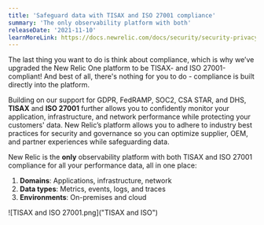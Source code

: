 ```yaml
---
title: 'Safeguard data with TISAX and ISO 27001 compliance'
summary: 'The only observability platform with both'
releaseDate: '2021-11-10'
learnMoreLink: https://docs.newrelic.com/docs/security/security-privacy/compliance/regulatory-audits-new-relic-services/
---
```


The last thing you want to do is think about compliance, which is why we’ve upgraded the New Relic One platform to be TISAX- and ISO 27001-compliant! And best of all, there's nothing for you to do - compliance is built directly into the platform.

Building on our support for GDPR, FedRAMP, SOC2, CSA STAR, and DHS, **TISAX** and **ISO 27001** further allows you to confidently monitor your application, infrastructure, and network performance while protecting your customers' data. New Relic’s platform allows you to adhere to industry best practices for security and governance so you can optimize supplier, OEM, and partner experiences while safeguarding data.

New Relic is the **only** observability platform with both TISAX and ISO 27001 compliance for all your performance data, all in one place:
1. **Domains**: Applications, infrastructure, network
2. **Data types**: Metrics, events, logs, and traces
3. **Environments**: On-premises and cloud

![TISAX and ISO 27001.png]("TISAX and ISO")